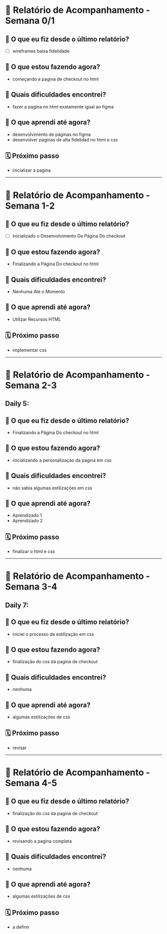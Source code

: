 # 📆 Relatório de Acompanhamento - Semana 0/1

## 🙋 O que eu fiz desde o último relatório?
- [ ] wireframes baixa fidelidade


## 🚧 O que estou fazendo agora?
- começando a pagina de checkout no html

## 🧱 Quais dificuldades encontrei?
- fazer a pagina no html exatamente igual ao figma

## 🧠 O que aprendi até agora?
- desenvolvimento de páginas no figma
- desenvolver paginas de alta fidelidad no html e css

## 🗓️ Próximo passo
- inicializar a pagina



--------------------------------------------------------------------------------

# 📆 Relatório de Acompanhamento - Semana 1-2



## 🙋 O que eu fiz desde o último relatório?
- [ ] Inicializado o Desenvolvimento Da Página Do checkout


## 🚧 O que estou fazendo agora?
- Finalizando a Página Do checkout no html

## 🧱 Quais dificuldades encontrei?
- Nenhuma Até o Momento  

## 🧠 O que aprendi até agora?
- Utilizar Recursos HTML
  

## 🗓️ Próximo passo
- implementar css

--------------------------------------------------------------------------------

# 📆 Relatório de Acompanhamento - Semana 2-3

## Daily 5:

## 🙋 O que eu fiz desde o último relatório?
- Finalizando a Página Do checkout no html

## 🚧 O que estou fazendo agora?
- inicializando a personalização da pagina em css

## 🧱 Quais dificuldades encontrei?
- não sabia algumas estilizações em css

## 🧠 O que aprendi até agora?
- Aprendizado 1
- Aprendizado 2

## 🗓️ Próximo passo
- finalizar o html e css

--------------------------------------------------------------------------------

# 📆 Relatório de Acompanhamento - Semana 3-4

## Daily 7:

## 🙋 O que eu fiz desde o último relatório?
- iniciei o processo de estilização em css

## 🚧 O que estou fazendo agora?
- finalização do css da pagina de checkout

## 🧱 Quais dificuldades encontrei?
- nenhuma

## 🧠 O que aprendi até agora?
- algumas estilizações de css

## 🗓️ Próximo passo
- revisar
--------------------------------------------------------------------------------

# 📆 Relatório de Acompanhamento - Semana 4-5



## 🙋 O que eu fiz desde o último relatório?
- finalização do css da pagina de checkout

## 🚧 O que estou fazendo agora?
- revisando a pagina completa

## 🧱 Quais dificuldades encontrei?
- nenhuma

## 🧠 O que aprendi até agora?
- algumas estilizações de css

## 🗓️ Próximo passo
- a definir

